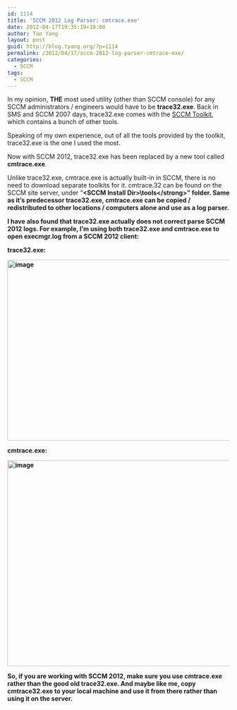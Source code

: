 ```yaml
---
id: 1114
title: 'SCCM 2012 Log Parser: cmtrace.exe'
date: 2012-04-17T19:35:19+10:00
author: Tao Yang
layout: post
guid: http://blog.tyang.org/?p=1114
permalink: /2012/04/17/sccm-2012-log-parser-cmtrace-exe/
categories:
  - SCCM
tags:
  - SCCM
---
```

In my opinion, <strong>THE</strong> most used utility (other than SCCM console) for any SCCM administrators / engineers would have to be <strong>trace32.exe</strong>. Back in SMS and SCCM 2007 days, trace32.exe comes with the <a href="http://www.microsoft.com/download/en/details.aspx?id=9257">SCCM Toolkit</a>, which contains a bunch of other tools.

Speaking of my own experience, out of all the tools provided by the toolkit, trace32.exe is the one I used the most.

Now with SCCM 2012, trace32.exe has been replaced by a new tool called <strong>cmtrace.exe</strong>.

Unlike trace32.exe, cmtrace.exe is actually built-in in SCCM, there is no need to download separate toolkits for it. cmtrace.32 can be found on the SCCM site server, under “<strong>&lt;SCCM Install Dir&gt;\tools\</strong>” folder. Same as it’s predecessor trace32.exe, cmtrace.exe can be copied / redistributed to other locations / computers alone and use as a log parser.

I have also found that trace32.exe actually does not correct parse SCCM 2012 logs. For example, I’m using both trace32.exe and cmtrace.exe to open execmgr.log from a SCCM 2012 client:

<strong>trace32.exe:</strong>

<a href="http://blog.tyang.org/wp-content/uploads/2012/04/image8.png"><img style="background-image: none; padding-left: 0px; padding-right: 0px; display: inline; padding-top: 0px; border: 0px;" title="image" src="http://blog.tyang.org/wp-content/uploads/2012/04/image_thumb8.png" alt="image" width="580" height="410" border="0" /></a>

<strong>cmtrace.exe:</strong>

<a href="http://blog.tyang.org/wp-content/uploads/2012/04/image9.png"><img style="background-image: none; padding-left: 0px; padding-right: 0px; display: inline; padding-top: 0px; border: 0px;" title="image" src="http://blog.tyang.org/wp-content/uploads/2012/04/image_thumb9.png" alt="image" width="580" height="467" border="0" /></a>

So, if you are working with SCCM 2012, make sure you use cmtrace.exe rather than the good old trace32.exe. And maybe like me, copy cmtrace32.exe to your local machine and use it from there rather than using it on the server.